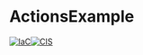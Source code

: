 # ActionsExample

[![IaC](https://app.soluble.cloud/api/v1/public/badges/1f9c098e-1170-4e3d-8437-0c0b92a60b30.svg?orgId=387173487776)](https://app.soluble.cloud/repos/details/github.com/lhasadreams/actionsexample?orgId=387173487776)[![CIS](https://app.soluble.cloud/api/v1/public/badges/6d592af1-8d7d-4805-8018-03a42b207cfc.svg?orgId=387173487776)](https://app.soluble.cloud/repos/details/github.com/lhasadreams/actionsexample?orgId=387173487776)
